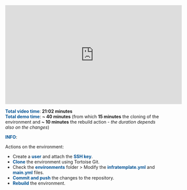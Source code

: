 <html>
 <body>
<iframe width="560" height="315" src="https://www.youtube.com/embed/Bwr4eiy4p1A" frameborder="0" allow="accelerometer; autoplay; encrypted-media; gyroscope; picture-in-picture" allowfullscreen></iframe>
 </body> 
</html>

<br>

<span style="color:#005294">**Total video time**</span>: **21:02 minutes**
<br>
<span style="color:#005294">**Total demo time**</span>: **~ 40 minutes** (from which **15 minutes** the cloning of the environment and **~ 10 minutes** the rebuild action - *the duration depends also on the changes*)

<span style="color:#005294">**INFO**</span>:
<br>

Actions on the environment:
 - Create a <span style="color:#005294">**user**</span> and attach the<span style="color:#005294"> **SSH key**</span>.
 - <span style="color:#005294">**Clone**</span> the environment using Tortoise Git.
 - Check the <span style="color:#005294">**environments**</span> folder > Modify the <span style="color:#005294">**infratemplate.yml**</span> and <span style="color:#005294">**main.yml**</span> files.
 - <span style="color:#005294">**Commit and push**</span> the changes to the repository.
 - <span style="color:#005294">**Rebuild**</span> the environment.